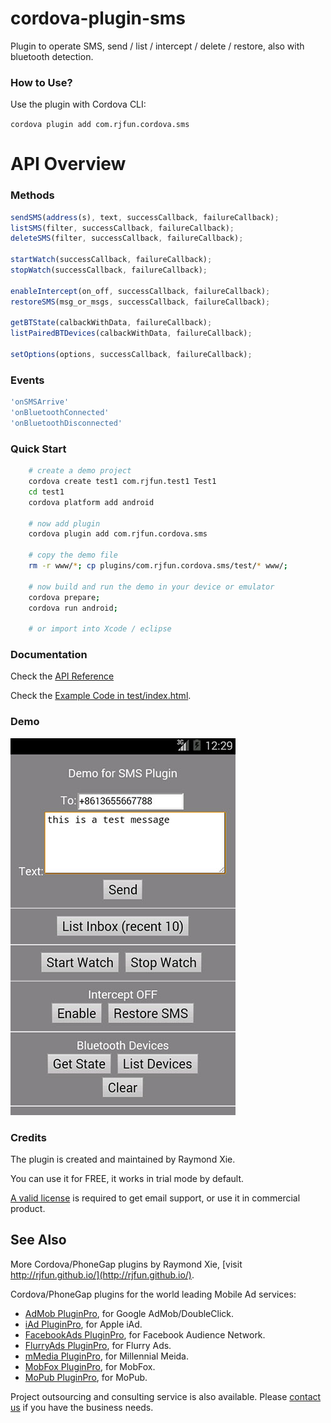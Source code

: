
# cordova-plugin-sms #

Plugin to operate SMS, send / list / intercept / delete / restore, also with bluetooth detection.

### How to Use? ###

Use the plugin with Cordova CLI:

```cordova plugin add com.rjfun.cordova.sms```

# API Overview #

### Methods ###

```javascript
sendSMS(address(s), text, successCallback, failureCallback);
listSMS(filter, successCallback, failureCallback);
deleteSMS(filter, successCallback, failureCallback);

startWatch(successCallback, failureCallback);
stopWatch(successCallback, failureCallback);

enableIntercept(on_off, successCallback, failureCallback);
restoreSMS(msg_or_msgs, successCallback, failureCallback);

getBTState(calbackWithData, failureCallback);
listPairedBTDevices(calbackWithData, failureCallback);

setOptions(options, successCallback, failureCallback);
```

### Events ###

```javascript
'onSMSArrive'
'onBluetoothConnected'
'onBluetoothDisconnected'
```

### Quick Start ###

```bash
	# create a demo project
    cordova create test1 com.rjfun.test1 Test1
    cd test1
    cordova platform add android
    
    # now add plugin
    cordova plugin add com.rjfun.cordova.sms
    
    # copy the demo file
    rm -r www/*; cp plugins/com.rjfun.cordova.sms/test/* www/;
    
	# now build and run the demo in your device or emulator
    cordova prepare; 
    cordova run android; 
    
    # or import into Xcode / eclipse
```

### Documentation ###

Check the [API Reference](https://github.com/floatinghotpot/cordova-plugin-sms/blob/master/docs/)

Check the [Example Code in test/index.html](https://github.com/floatinghotpot/cordova-plugin-sms/blob/master/test/index.html).

### Demo ###

![ScreenShot](docs/sms.jpg)

### Credits ###

The plugin is created and maintained by Raymond Xie.

You can use it for FREE, it works in trial mode by default.

[A valid license](https://www.paypal.com/cgi-bin/webscr?cmd=_s-xclick&hosted_button_id=86JSRPJDQUMRU) is required to get email support, or use it in commercial product.

## See Also ##

More Cordova/PhoneGap plugins by Raymond Xie, [visit http://rjfun.github.io/](http://rjfun.github.io/).

Cordova/PhoneGap plugins for the world leading Mobile Ad services:

* [AdMob PluginPro](https://github.com/floatinghotpot/cordova-admob-pro), for Google AdMob/DoubleClick.
* [iAd PluginPro](https://github.com/floatinghotpot/cordova-plugin-iad), for Apple iAd. 
* [FacebookAds PluginPro](https://github.com/floatinghotpot/cordova-plugin-facebookads), for Facebook Audience Network.
* [FlurryAds PluginPro](https://github.com/floatinghotpot/cordova-plugin-flurry), for Flurry Ads.
* [mMedia PluginPro](https://github.com/floatinghotpot/cordova-plugin-mmedia), for Millennial Meida.
* [MobFox PluginPro](https://github.com/floatinghotpot/cordova-mobfox-pro), for MobFox.
* [MoPub PluginPro](https://github.com/floatinghotpot/cordova-plugin-mopub), for MoPub.

Project outsourcing and consulting service is also available. Please [contact us](http://floatinghotpot.github.io) if you have the business needs.

